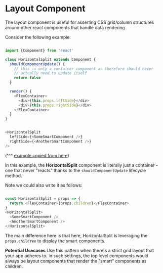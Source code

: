# Layout Component

The layout component is useful for asserting CSS grid/column structures around other react components that handle data rendering.

Consider the following example:

```js

import {Component} from 'react'

class HorizontalSplit extends Component {
  shouldComponentUpdate() {
    // this is only a container component as therefore should never
    // actually need to update itself
    return false
  }

  render() {
    <FlexContainer>
      <div>{this.props.leftSide}</div>
      <div>{this.props.rightSide}</div>
    </FlexContainer>
  }
}


<HorizontalSplit
  leftSide={<SomeSmartComponent />}
  rightSide={<AnotherSmartComponent />}
/>

```
(^^^ [example copied from here](https://reactpatterns.com/#layout-component))

In this example, the **HorizontalSplit** component is literally just a container - one that never "reacts" thanks to the `shouldComponentUpdate` lifecycle method.

Note we could also write it as follows:

```js

const HorizontalSplit = props => {
  return <FlexContainer>{props.children}</FlexContainer>
}
<HorizontalSplit>
  <SomeSmartComponent />
  <AnotherSmartComponent />
</HorizontalSplit>
```

The main difference here is that here, HorizontalSplit is leveraging the `props.children` to display the smart components.

**Potential Usecases**
Use this pattern when there's a strict grid layout that your app adheres to. In such settings, the top level components would always be layout components that render the "smart" components as children.
